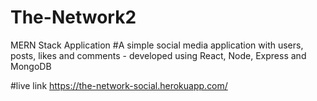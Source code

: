 # The-Network2
MERN Stack Application
#A simple social media application with users, posts, likes and comments - developed using React, Node, Express and MongoDB

#live link https://the-network-social.herokuapp.com/
